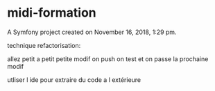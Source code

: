 midi-formation
==============

A Symfony project created on November 16, 2018, 1:29 pm.

technique refactorisation:

allez petit a petit 
petite modif on push on test et on passe la prochaine modif

utliser l ide pour extraire du code a l extérieure 
